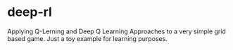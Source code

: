 # deep-rl
Applying Q-Lerning and Deep Q Learning Approaches to a very simple grid based game. Just a toy example for learning purposes.
